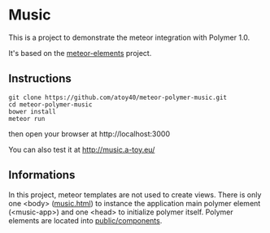 # Music

This is a project to demonstrate the meteor integration with Polymer 1.0.

It's based on the [meteor-elements](https://github.com/atoy40/meteor-elements) project.

## Instructions

```
git clone https://github.com/atoy40/meteor-polymer-music.git
cd meteor-polymer-music
bower install
meteor run
```
then open your browser at http://localhost:3000

You can also test it at http://music.a-toy.eu/

## Informations

In this project, meteor templates are not used to create views. There is only one &lt;body&gt;
([music.html](client/music.html)) to instance the application main polymer element (&lt;music-app&gt;)
and one &lt;head&gt; to initialize polymer itself. Polymer elements are located into [public/components](public/components).
